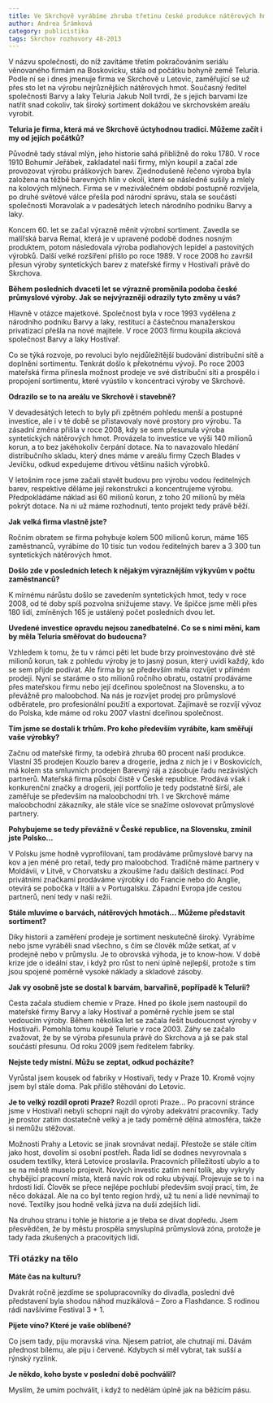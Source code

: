 ```yaml
---
title: Ve Skrchově vyrábíme zhruba třetinu české produkce nátěrových hmot, prozradil Jakub Noll
author: Andrea Šrámková
category: publicistika
tags: Skrchov rozhovory 48-2013
---
```


V názvu společnosti, do níž zavítáme třetím pokračováním seriálu věnovaného firmám na Boskovicku, stála od počátku bohyně země Teluria. Podle ní se i dnes jmenuje firma ve Skrchově u Letovic, zaměřující se už přes sto let na výrobu nejrůznějších nátěrových hmot. Současný ředitel společnosti Barvy a laky Teluria Jakub Noll tvrdí, že s jejich barvami lze natřít snad cokoliv, tak široký sortiment dokážou ve skrchovském areálu vyrobit.

**Teluria je firma, která má ve Skrchově úctyhodnou tradici. Můžeme začít i my od jejích počátků?**

Původně tady stával mlýn, jeho historie sahá přibližně do roku 1780. V roce 1910 Bohumír Jeřábek, zakladatel naší firmy, mlýn koupil a začal zde provozovat výrobu práškových barev. Zjednodušeně řečeno výroba byla založena na těžbě barevných hlín v okolí, které se následně sušily a mlely na kolových mlýnech. Firma se v meziválečném období postupně rozvíjela, po druhé světové válce přešla pod národní správu, stala se součástí společnosti Moravolak a v padesátých letech národního podniku Barvy a laky.

Koncem 60. let se začal výrazně měnit výrobní sortiment. Zavedla se malířská barva Remal, která je v upravené podobě dodnes nosným produktem, potom následovala výroba podlahových lepidel a pastovitých výrobků. Další velké rozšíření přišlo po roce 1989. V roce 2008 ho završil přesun výroby syntetických barev z mateřské firmy v Hostivaři právě do Skrchova.

**Během posledních dvaceti let se výrazně proměnila podoba české průmyslové výroby. Jak se nejvýrazněji odrazily tyto změny u vás?**

Hlavně v otázce majetkové. Společnost byla v roce 1993 vydělena z národního podniku Barvy a laky, restitucí a částečnou manažerskou privatizací přešla na nové majitele. V roce 2003 firmu koupila akciová společnost Barvy a laky Hostivař.

Co se týká rozvoje, po revoluci bylo nejdůležitější budování distribuční sítě a doplnění sortimentu. Tenkrát došlo k překotnému vývoji. Po roce 2003 mateřská firma přinesla možnost prodeje ve své distribuční síti a prospělo i propojení sortimentu, které vyústilo v koncentraci výroby ve Skrchově.

**Odrazilo se to na areálu ve Skrchově i stavebně?**

V devadesátých letech to byly při zpětném pohledu menší a postupné investice, ale i v té době se přistavovaly nové prostory pro výrobu. Ta zásadní změna přišla v roce 2008, kdy se sem přesunula výroba syntetických nátěrových hmot. Provázela to investice ve výši 140 milionů korun, a to bez jakéhokoliv čerpání dotace. Na to navazovalo hledání distribučního skladu, který dnes máme v areálu firmy Czech Blades v Jevíčku, odkud expedujeme drtivou většinu našich výrobků.

V letošním roce jsme začali stavět budovu pro výrobu vodou ředitelných barev, respektive děláme její rekonstrukci a koncentrujeme výrobu. Předpokládáme náklad asi 60 milionů korun, z toho 20 milionů by měla pokrýt dotace. Na ni už máme rozhodnutí, tento projekt tedy právě běží.

**Jak velká firma vlastně jste?**

Ročním obratem se firma pohybuje kolem 500 milionů korun, máme 165 zaměstnanců, vyrábíme do 10 tisíc tun vodou ředitelných barev a 3 300 tun syntetických nátěrových hmot.

**Došlo zde v posledních letech k nějakým výraznějším výkyvům v počtu zaměstnanců?**

K mírnému nárůstu došlo se zavedením syntetických hmot, tedy v roce 2008, od té doby spíš pozvolna snižujeme stavy. Ve špičce jsme měli přes 180 lidí, zmíněných 165 je ustálený počet posledních dvou let.

**Uvedené investice opravdu nejsou zanedbatelné. Co se s nimi mění, kam by měla Teluria směřovat do budoucna?**

Vzhledem k tomu, že tu v rámci pěti let bude brzy proinvestováno dvě stě milionů korun, tak z pohledu výroby je to jasný posun, který uvidí každý, kdo se sem přijde podívat. Ale firma by se především měla rozvíjet v přímém prodeji. Nyní se staráme o sto milionů ročního obratu, ostatní prodáváme přes mateřskou firmu nebo její dceřinou společnost na Slovensku, a to převážně pro maloobchod. Na nás je rozvíjet prodej pro průmyslové odběratele, pro profesionální použití a exportovat. Zajímavě se rozvíjí vývoz do Polska, kde máme od roku 2007 vlastní dceřinou společnost.

**Tím jsme se dostali k trhům. Pro koho především vyrábíte, kam směřují vaše výrobky?**

Začnu od mateřské firmy, ta odebírá zhruba 60 procent naší produkce. Vlastní 35 prodejen Kouzlo barev a drogerie, jedna z nich je i v Boskovicích, má kolem sta smluvních prodejen Barevný ráj a zásobuje řadu nezávislých partnerů. Mateřská firma působí čistě v České republice. Prodává však i konkurenční značky a drogerii, její portfolio je tedy podstatně širší, ale zaměřuje se především na maloobchodní trh. I ve Skrchově máme maloobchodní zákazníky, ale stále více se snažíme oslovovat průmyslové partnery.

**Pohybujeme se tedy převážně v České republice, na Slovensku, zmínil jste Polsko…**

V Polsku jsme hodně vyprofilovaní, tam prodáváme průmyslové barvy na kov a jen méně pro retail, tedy pro maloobchod.
Tradičně máme partnery v Moldávii, v Litvě, v Chorvatsku a zkoušíme řadu dalších destinací. Pod privátními značkami prodáváme výrobky i do Francie nebo do Anglie, otevírá se pobočka v Itálii a v Portugalsku. Západní Evropa jde cestou partnerů, není tedy v naší režii.

**Stále mluvíme o barvách, nátěrových hmotách… Můžeme představit sortiment?**

Díky historii a zaměření prodeje je sortiment neskutečně široký. Vyrábíme nebo jsme vyráběli snad všechno, s čím se člověk může setkat, ať v prodejně nebo v průmyslu. Je to obrovská výhoda, je to know-how. V době krize jde o ideální stav, i když pro růst to není úplně nejlepší, protože s tím jsou spojené poměrně vysoké náklady a skladové zásoby.

**Jak vy osobně jste se dostal k barvám, barvařině, popřípadě k Telurii?**

Cesta začala studiem chemie v Praze. Hned po škole jsem nastoupil do mateřské firmy Barvy a laky Hostivař a poměrně rychle jsem se stal vedoucím výroby. Během několika let se začala řešit budoucnost výroby v Hostivaři. Pomohla tomu koupě Telurie v roce 2003. Záhy se začalo zvažovat, že by se výroba přesunula právě do Skrchova a já se pak stal součástí přesunu. Od roku 2009 jsem ředitelem fabriky.

**Nejste tedy místní. Můžu se zeptat, odkud pocházíte?**

Vyrůstal jsem kousek od fabriky v Hostivaři, tedy v Praze 10. Kromě vojny jsem byl stále doma. Pak přišlo stěhování do Letovic.

**Je to velký rozdíl oproti Praze?**
Rozdíl oproti Praze… Po pracovní stránce jsme v Hostivaři nebyli schopni najít do výroby adekvátní pracovníky. Tady je prostor zatím dostatečně velký a je tady poměrně dělná atmosféra, takže si nemůžu stěžovat.

Možnosti Prahy a Letovic se jinak srovnávat nedají. Přestože se stále cítím jako host, dovolím si osobní postřeh. Řada lidí se dodnes nevyrovnala s osudem textilky, která Letovice proslavila. Pracovních příležitostí ubylo a to se na městě muselo projevit. Nových investic zatím není tolik, aby vykryly chybějící pracovní místa, která navíc rok od roku ubývají. Projevuje se to i na hrdosti lidí. Člověk se přece nejlépe pochlubí především svojí prací, tím, že něco dokázal. Ale na co byl tento region hrdý, už tu není a lidé nevnímají to nové. Textilky jsou hodně velká jizva na duši zdejších lidí.

Na druhou stranu i tohle je historie a je třeba se dívat dopředu. Jsem přesvědčen, že by městu prospěla smysluplná průmyslová zóna, protože je tady řada zkušených a pracovitých lidí.

### Tři otázky na tělo

**Máte čas na kulturu?**

Dvakrát ročně jezdíme se spolupracovníky do divadla, poslední dvě představení byla shodou náhod muzikálová – Zoro a Flashdance. S rodinou rádi navšívíme Festival 3 + 1.

**Pijete víno? Které je vaše oblíbené?**

Co jsem tady, piju moravská vína. Njesem patriot, ale chutnají mi. Dávám přednost bílému, ale piju i červené. Kdybych si měl vybrat, tak sušší a rýnský ryzlink.

**Je někdo, koho byste v poslední době pochválil?**

Myslím, že umím pochválit, i když to nedělám úplně jak na běžícím pásu.
